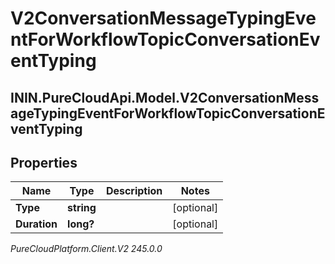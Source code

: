# V2ConversationMessageTypingEventForWorkflowTopicConversationEventTyping

## ININ.PureCloudApi.Model.V2ConversationMessageTypingEventForWorkflowTopicConversationEventTyping

## Properties

|Name | Type | Description | Notes|
|------------ | ------------- | ------------- | -------------|
| **Type** | **string** |  | [optional] |
| **Duration** | **long?** |  | [optional] |



_PureCloudPlatform.Client.V2 245.0.0_
